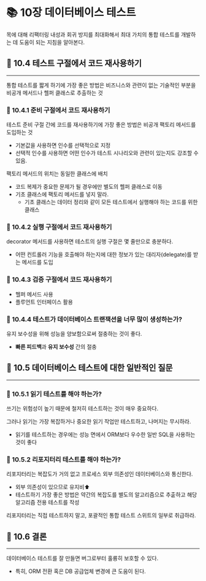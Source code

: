 # 📚 10장 데이터베이스 테스트

목에 대해 리팩터링 내성과 회귀 방지를 최대화해서 최대 가치의 통합 테스트를 개발하는 데 도움이 되는 지침을 알아본다.

## 📖 10.4 테스트 구절에서 코드 재사용하기

___

통합 테스트를 짧게 하기에 가장 좋은 방법은 비즈니스와 관련이 없는 기술적인 부분을 비공개 메서드나 헬퍼 클래스로 추출하는 것

### 🔖 10.4.1 준비 구절에서 코드 재사용하기

테스트 준비 구절 간에 코드를 재사용하기에 가장 좋은 방법은 비공개 팩토리 메서드를 도입하는 것

- 기본값을 사용하면 인수를 선택적으로 지정
- 선택적 인수를 사용하면 어떤 인수가 테스트 시나리오와 관련이 있는지도 강조할 수 있음.

팩토리 메서드의 위치는 동일한 클래스에 배치

- 코드 복제가 중요한 문제가 될 경우에만 별도의 헬퍼 클래스로 이동
- 기초 클래스에 팩토리 메서드를 넣지 말라.
  - 기초 클래스는 데이터 정리와 같이 모든 테스트에서 실행해야 하는 코드를 위한 클래스

### 🔖 10.4.2 실행 구절에서 코드 재사용하기

decorator 메서드를 사용하면 테스트의 실행 구절은 몇 줄만으로 충분하다.

- 어떤 컨트롤러 기능을 호출해야 하는지에 대한 정보가 있는 대리자(delegate)를 받는 메서드를 도입

### 🔖 10.4.3 검증 구절에서 코드 재사용하기

- 헬퍼 메서드 사용
- 플루언트 인터페이스 활용

### 🔖 10.4.4 테스트가 데이터베이스 트랜잭션을 너무 많이 생성하는가?

유지 보수성을 위해 성능을 양보함으로써 절충하는 것이 좋다.

- **빠른 피드백**과 **유지 보수성** 간의 절충

## 📖 10.5 데이터베이스 테스트에 대한 일반적인 질문

___

### 🔖 10.5.1 읽기 테스트를 해야 하는가?

쓰기는 위험성이 높기 때문에 철저히 테스트하는 것이 매우 중요하다.

그러나 읽기는 가장 복잡하거나 중요한 읽기 작업만 테스트하고, 나머지는 무시하라.

- 읽기를 테스트하는 경우에는 성능 면에서 ORM보다 우수한 일반 SQL을 사용하는 것이 좋다

### 🔖 10.5.2 리포지터리 테스트를 해야 하는가?

리포지터리는 복잡도가 거의 없고 프로세스 외부 의존성인 데이터베이스와 통신한다.

- 외부 의존성이 있으므로 유지비⬆️
- 테스트하기 가장 좋은 방법은 약간의 복잡도를 별도의 알고리즘으로 추춭하고 해당 알고리즘 전용 테스트를 작성

리포지터리는 직접 테스트하지 말고, 포괄적인 통합 테스트 스위트의 일부로 취급하라.

## 📖 10.6 결론

___

데이터베이스 테스트를 잘 만들면 버그로부터 훌륭히 보호할 수 있다.

- 특히, ORM 전환 혹은 DB 공급업체 변경에 큰 도움이 된다.
